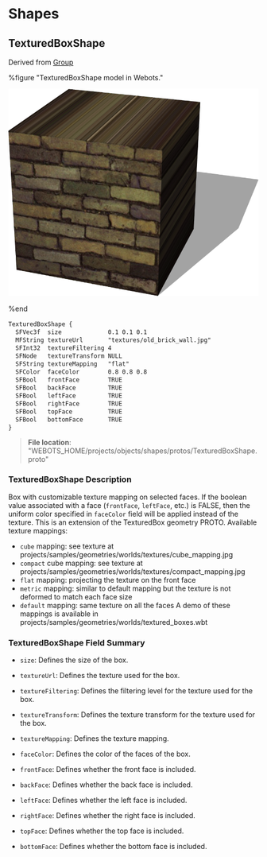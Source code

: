 # Shapes

## TexturedBoxShape

Derived from [Group](../reference/group.md)

%figure "TexturedBoxShape model in Webots."

![TexturedBoxShape](images/objects/shapes/TexturedBoxShape/model.png)

%end

```
TexturedBoxShape {
  SFVec3f  size             0.1 0.1 0.1                    
  MFString textureUrl       "textures/old_brick_wall.jpg"  
  SFInt32  textureFiltering 4                              
  SFNode   textureTransform NULL                           
  SFString textureMapping   "flat"                         
  SFColor  faceColor        0.8 0.8 0.8                    
  SFBool   frontFace        TRUE                           
  SFBool   backFace         TRUE                           
  SFBool   leftFace         TRUE                           
  SFBool   rightFace        TRUE                           
  SFBool   topFace          TRUE                           
  SFBool   bottomFace       TRUE                           
}
```

> **File location**: "WEBOTS\_HOME/projects/objects/shapes/protos/TexturedBoxShape.proto"

### TexturedBoxShape Description

Box with customizable texture mapping on selected faces.
If the boolean value associated with a face (`frontFace`, `leftFace`, etc.) is FALSE, then the uniform color specified in `faceColor` field will be applied instead of the texture.
This is an extension of the TexturedBox geometry PROTO.
Available texture mappings:
- `cube` mapping: see texture at projects/samples/geometries/worlds/textures/cube\_mapping.jpg
- `compact` cube mapping: see texture at projects/samples/geometries/worlds/textures/compact\_mapping.jpg
- `flat` mapping: projecting the texture on the front face
- `metric` mapping: similar to default mapping but the texture is not deformed to match each face size
- `default` mapping: same texture on all the faces
A demo of these mappings is available in projects/samples/geometries/worlds/textured\_boxes.wbt

### TexturedBoxShape Field Summary

- `size`: Defines the size of the box.

- `textureUrl`: Defines the texture used for the box.

- `textureFiltering`: Defines the filtering level for the texture used for the box.

- `textureTransform`: Defines the texture transform for the texture used for the box.

- `textureMapping`: Defines the texture mapping.

- `faceColor`: Defines the color of the faces of the box.

- `frontFace`: Defines whether the front face is included.

- `backFace`: Defines whether the back face is included.

- `leftFace`: Defines whether the left face is included.

- `rightFace`: Defines whether the right face is included.

- `topFace`: Defines whether the top face is included.

- `bottomFace`: Defines whether the bottom face is included.

